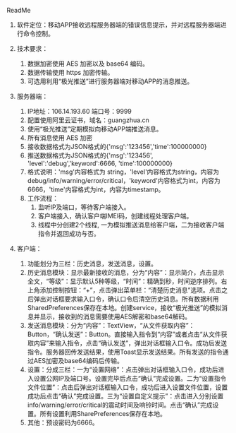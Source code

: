 ReadMe

1. 软件定位：移动APP接收远程服务器端的错误信息提示，并对远程服务器端进行命令控制。

2. 技术要求：
    1. 数据加密使用 AES 加密以及 base64 编码。
    2. 数据传输使用 https 加密传输。
    3. 可选用利用“极光推送”进行服务器端对移动APP的消息推送。

3. 服务器端：
    1. IP地址：106.14.193.60 端口号：9999
    2. 配置使用阿里云证书，域名：guangzhua.cn
    3. 使用“极光推送”定期模拟向移动APP端推送消息。
    4. 所有消息使用 AES 加密
    5. 接收数据格式为JSON格式的{'msg':'123456','time':100000000}
    6. 推送数据格式为JSON格式的{'msg':'123456', 'level':'debug','keyword':6666, 'time':100000000}
    7. 格式说明：'msg'内容格式为 string，'level'内容格式为string，内容为 debug/info/warning/error/critical，'keyword'内容格式为int，内容为6666，'time'内容格式为int，内容为timestamp。
    8. 工作流程：
        1. 监听IP及端口，等待客户端接入。
        2. 客户端接入，确认客户端IMEI码，创建线程处理客户端。
        3. 线程中分创建2个线程, 一为模拟推送消息给客户端，二为接收客户端指令并返回成功与否。

4. 客户端：
    1. 功能划分为三栏：历史消息，发送消息，设置。
    2. 历史消息模块：显示最新接收的消息，分为“内容”：显示简介，点击显示全文，“等级”：显示默认5种等级，“时间”：精确到秒，时间逆序排列。右上角添加控制按钮：“+”，点击弹出菜单栏：“清楚历史消息”选项。点击之后弹出对话框要求输入口令，确认口令后清空历史消息。所有数据利用SharedPreferences保存在本地。创建service，接收“极光推送”的模拟消息并显示，接收到的消息需要使用AES解密和base64解码。
    3. 发送消息模块：分为“内容”：TextView，“从文件获取内容”：Button，“确认发送”：Button。直接输入指令到“内容”或者点击“从文件获取内容”来输入指令，点击“确认发送”，弹出对话框输入口令。成功后发送指令。服务器回传发送结果，使用Toast显示发送结果。所有发送的指令通过AES加密及base64编码后传输。
    4. 设置：分成三栏：一为“设置网络”：点击弹出对话框输入口令，成功后进入设置公网IP及端口号。设置完毕后点击“确认”完成设置。二为“设置指令文件位置”：点击后弹出对话框输入口令，成功后进入设置文件位置，设置成功后点击“确认”完成设置。三为“设置自定义提示”：点击进入分别设置info/warning/error/critical的震动时间及响铃时间。点击“确认”完成设置。所有设置利用SharePreferences保存在本地。
    5. 其他：预设密码为6666。
